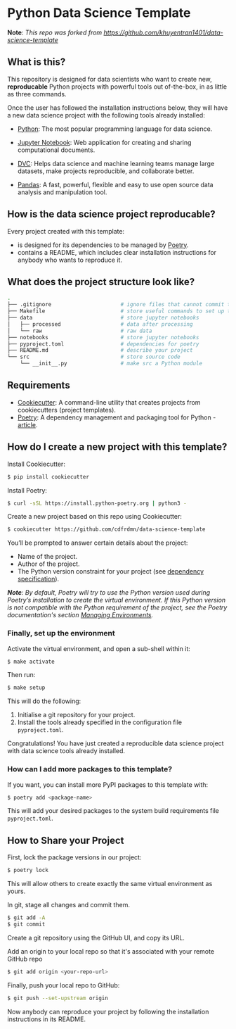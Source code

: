 # Python Data Science Template

**Note**: _This repo was forked from https://github.com/khuyentran1401/data-science-template_

## What is this?
This repository is designed for data scientists who want to create new, 
**reproducable** Python projects with powerful tools out of-the-box, in as 
little as three commands.

Once the user has followed the installation instructions below, they will 
have a new data science project with the following tools already installed:

* [Python](https://docs.python.org/3/): The most popular programming language 
for data science. 

* [Jupyter Notebook](https://docs.jupyter.org/en/latest/): Web application for
creating and sharing computational documents.

* [DVC](https://dvc.org/doc): Helps data science and machine learning teams 
manage large datasets, make projects reproducible, and collaborate better.

* [Pandas](https://pandas.pydata.org/docs/): A fast, powerful, flexible and easy
to use open source data analysis and manipulation tool.

## How is the data science project reproducable?

Every project created with this template:

* is designed for its dependencies to be managed by 
[Poetry](https://python-poetry.org/docs/).
* contains a README, which includes clear installation instructions for
anybody who wants to reproduce it.

## What does the project structure look like? 
```bash
.
├── .gitignore                      # ignore files that cannot commit to Git
├── Makefile                        # store useful commands to set up the environment
├── data                            # store jupyter notebooks
│   ├── processed                   # data after processing
│   └── raw                         # raw data
├── notebooks                       # store jupyter notebooks
├── pyproject.toml                  # dependencies for poetry
├── README.md                       # describe your project
└── src                             # store source code
    └── __init__.py                 # make src a Python module 
```

## Requirements
* [Cookiecutter](https://cookiecutter.readthedocs.io/en/stable/): A command-line
utility that creates projects from cookiecutters (project templates).
* [Poetry](https://python-poetry.org/docs/): A dependency management
and packaging tool for Python - [article](https://towardsdatascience.com/how-to-effortlessly-publish-your-python-package-to-pypi-using-poetry-44b305362f9f).

## How do I create a new project with this template?

Install Cookiecutter:
```bash
$ pip install cookiecutter
```

Install Poetry:
```bash
$ curl -sSL https://install.python-poetry.org | python3 -
```

Create a new project based on this repo using Cookiecutter:
```bash
$ cookiecutter https://github.com/cdfrdmn/data-science-template
```
You’ll be prompted to answer certain details about the project:

- Name of the project.
- Author of the project.
- The Python version constraint for your project (see [dependency specification](https://python-poetry.org/docs/1.1/dependency-specification/)).

_**Note**: By default, Poetry will try to use the Python version used during
Poetry’s installation to create the virtual environment. If this Python
version is not compatible with the Python requirement of the project, see the Poetry documentation's section [Managing Environments](https://python-poetry.org/docs/managing-environments/)._


### Finally, set up the environment

Activate the virtual environment, and open a sub-shell within it:
```bash
$ make activate
```
Then run:
```bash
$ make setup
```
This will do the following:

1. Initialise a git repository for your project.
2. Install the tools already specified in the configuration file
`pyproject.toml`.

Congratulations! You have just created a reproducible data science project with
data science tools already installed.

### How can I add more packages to this template?

If you want, you can install more PyPI packages to this template with:
```bash
$ poetry add <package-name>
```

This will add your desired packages to the system build requirements file 
`pyproject.toml`.

## How to Share your Project

First, lock the package versions in our project:
```bash
$ poetry lock
```
This will allow others to create exactly the same virtual environment as yours.

In git, stage all changes and commit them.
```bash
$ git add -A
$ git commit
```

Create a git repository using the GitHub UI, and copy its URL.

Add an origin to your local repo so that it's associated with your remote GitHub repo 
```bash
$ git add origin <your-repo-url>
```

Finally, push your local repo to GitHub:
```bash
$ git push --set-upstream origin 
```

Now anybody can reproduce your project by following the installation instructions in its README.
